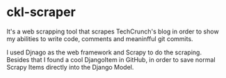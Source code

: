 # ckl-scraper
It's a web scrapping tool that scrapes TechCrunch's blog in order to show my abilities to write code, comments and meaninfful git commits.

I used Djnago as the web framework and Scrapy to do the scraping. Besides that I found a cool DjangoItem in GitHub, in order to save normal Scrapy Items directly into the Django Model.
